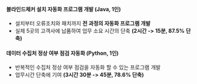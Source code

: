#### 블라인드체커 설치 자동화 프로그램 개발 (Java, 1인)
  - 설치부터 오류조치와 패치까지 **전 과정의 자동화 프로그램 개발**
  - 실제 5곳의 고객사에 납품하여 업무 소요 시간의 단축 **(2시간 -> 15분, 87.5% 단축)**

#### 데이터 수집처 정상 여부 점검 자동화 (Python, 1인)
  - 반복적인 수집처 정상 여부 점검을 자동화 할 수 있는 프로그램 개발
  - 업무시간 단축에 기여 **(3시간 30분 -> 45분, 78.6% 단축)**
